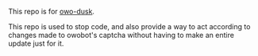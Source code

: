 This repo is for [owo-dusk](https://github.com/echoquill/owo-dusk).

This repo is used to stop code, and also provide a way to act according to changes made to owobot's captcha without having to make an entire update just for it.
